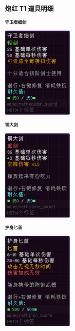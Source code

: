 ## 焰红 T1 道具明细

#### 守卫者细剑

![守卫者细剑](../../../assets/images/Infinite_Infernal/item/item_red__t1_guardSword.png)

#### 铜大剑

![铜大剑](../../../assets/images/Infinite_Infernal/item/item_red_t1_copperEpee.png)

#### 护身匕首

![护身匕首](../../../assets/images/Infinite_Infernal/item/item_red_t1_theDagger.png)
